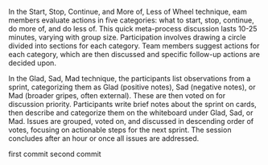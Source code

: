 In the Start, Stop, Continue, and More of, Less of Wheel technique, eam members evaluate actions in five categories: what to start, stop, continue, do more of, and do less of. This quick meta-process discussion lasts 10-25 minutes, varying with group size.
Participation involves drawing a circle divided into sections for each category. Team members suggest actions for each category, which are then discussed and specific follow-up actions are decided upon.

In the Glad, Sad, Mad technique, the participants list observations from a sprint, categorizing them as Glad (positive notes), Sad (negative notes), or Mad (broader gripes, often external).
These are then voted on for discussion priority. 
Participants write brief notes about the sprint on cards, then describe and categorize them on the whiteboard under Glad, Sad, or Mad. Issues are grouped, voted on, and discussed in descending order of votes, focusing on actionable steps for the next sprint. The session concludes after an hour or once all issues are addressed.

first commit
second commit
